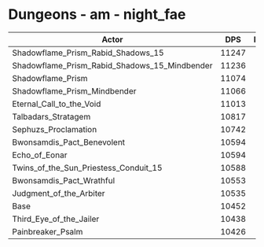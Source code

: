 # Dungeons - am - night_fae
| Actor | DPS | Increase |
|---|:---:|:---:|
|Shadowflame_Prism_Rabid_Shadows_15|11247|7.61%|
|Shadowflame_Prism_Rabid_Shadows_15_Mindbender|11236|7.50%|
|Shadowflame_Prism|11074|5.95%|
|Shadowflame_Prism_Mindbender|11066|5.87%|
|Eternal_Call_to_the_Void|11013|5.37%|
|Talbadars_Stratagem|10817|3.49%|
|Sephuzs_Proclamation|10742|2.77%|
|Bwonsamdis_Pact_Benevolent|10594|1.36%|
|Echo_of_Eonar|10594|1.36%|
|Twins_of_the_Sun_Priestess_Conduit_15|10588|1.30%|
|Bwonsamdis_Pact_Wrathful|10553|0.97%|
|Judgment_of_the_Arbiter|10535|0.79%|
|Base|10452|0.00%|
|Third_Eye_of_the_Jailer|10438|-0.13%|
|Painbreaker_Psalm|10426|-0.25%|
